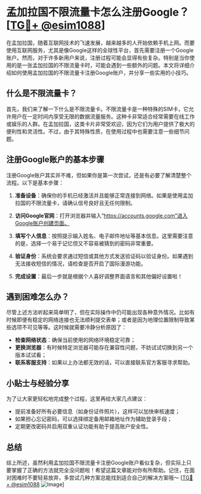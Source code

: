 # 孟加拉国不限流量卡怎么注册Google？[[TG💪+ @esim1088](https://t.me/s/esim1088)]

在孟加拉国，随着互联网技术的飞速发展，越来越多的人开始依赖手机上网。而要使用互联网服务，尤其是像Google这样的全球性平台，首先需要注册一个Google账户。然而，对于许多新用户来说，注册过程可能会显得有些复杂。特别是当你使用的是一张孟加拉国的不限流量卡时，可能会遇到一些额外的问题。本文将详细介绍如何使用孟加拉国的不限流量卡注册Google账户，并分享一些实用的小技巧。

## 什么是不限流量卡？

首先，我们来了解一下什么是不限流量卡。不限流量卡是一种特殊的SIM卡，它允许用户在一定时间内享受无限的数据流量服务。这种卡非常适合经常需要在线工作或娱乐的人群。在孟加拉国，这类卡片非常受欢迎，因为它们为用户提供了极大的便利性和灵活性。不过，由于其特殊性质，在使用过程中也需要注意一些细节问题。

## 注册Google账户的基本步骤

注册Google账户其实并不难，但如果你是第一次尝试，还是有必要了解清楚整个流程。以下是基本步骤：

1. **准备设备**：确保你的手机已经激活并且能够正常连接到网络。如果是使用孟加拉国的不限流量卡，请确认信号良好且无任何限制。
   
2. **访问Google官网**：打开浏览器并输入“https://accounts.google.com”进入Google账户创建页面。

3. **填写个人信息**：按照提示输入姓名、电子邮件地址等基本信息。这里需要注意的是，选择一个易于记忆但又不容易被猜到的密码非常重要。

4. **验证身份**：系统会要求通过短信或其他方式发送验证码以验证身份。如果遇到无法接收短信的情况，请检查是否开启了国际漫游功能。

5. **完成设置**：最后一步就是根据个人喜好调整界面语言和其他偏好设置啦！

## 遇到困难怎么办？

尽管上述方法听起来简单明了，但在实际操作中仍可能出现各种意外情况。比如有时候即便有稳定的网络连接也无法顺利提交表单；或者是因为地理位置限制导致某些选项不可见等等。这时候就需要冷静分析原因了：

- **检查网络状态**：确保当前使用的网络环境稳定可靠；
- **更换浏览器**：有时候特定浏览器可能存在兼容性问题，不妨试试切换到另一个版本试试看；
- **联系客服支持**：如果以上办法都无效的话，可以直接联系官方客服寻求帮助。

## 小贴士与经验分享

为了让大家更轻松地完成整个过程，这里再给大家几点建议：

- 提前准备好所有必要信息（如身份证件照片），这样可以加快审核速度；
- 如果担心忘记密码，可以选择绑定备用邮箱地址作为辅助登录手段；
- 定期更改密码并启用双重认证功能有助于提高账户安全性。

## 总结

综上所述，虽然利用孟加拉国不限流量卡注册Google账户看似复杂，但实际上只要掌握了正确的方法就完全没问题啦！希望这篇文章能对你有所帮助。记住，在面对困难时不要轻易放弃，多尝试几种方案总能找到适合自己的解决方案哦～ [[TG💪+ @esim1088](https://t.me/s/esim1088) ![Image](https://i.postimg.cc/4NQfJmqS/Snipaste-2025-05-13-00-14-12.png)]